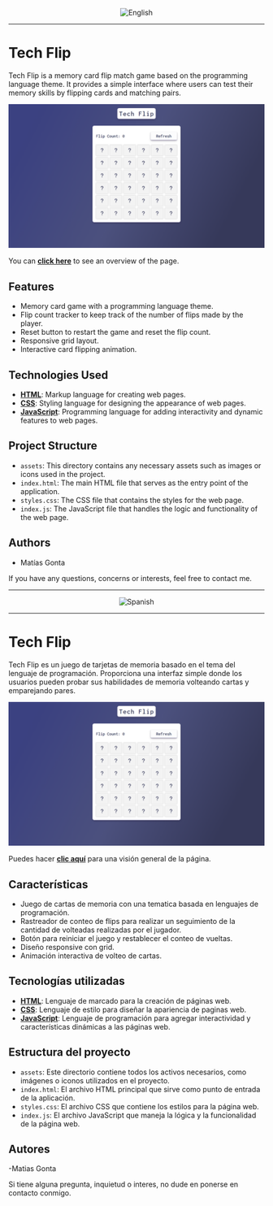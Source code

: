 <p align="center">
  <img src="https://upload.wikimedia.org/wikipedia/en/thumb/a/ae/Flag_of_the_United_Kingdom.svg/2560px-Flag_of_the_United_Kingdom.svg.png" alt="English" width="100px" />
</p>

---

# Tech Flip

Tech Flip is a memory card flip match game based on the programming language theme. It provides a simple interface where users can test their memory skills by flipping cards and matching pairs.

![tech-flip-screenshot](./assets/tech-flip-screenshot.png)

You can <a href="https://www.youtube.com/watch?v=B-6JigCXSxI" target="_blank">**click here**</a> to see an overview of the page.

## Features

- Memory card game with a programming language theme.
- Flip count tracker to keep track of the number of flips made by the player.
- Reset button to restart the game and reset the flip count.
- Responsive grid layout.
- Interactive card flipping animation.

## Technologies Used

- <a href="https://developer.mozilla.org/en-US/docs/Web/HTML" target="_blank">**HTML**</a>: Markup language for creating web pages.
- <a href="https://developer.mozilla.org/en-US/docs/Web/CSS" target="_blank">**CSS**</a>: Styling language for designing the appearance of web pages.
- <a href="https://developer.mozilla.org/en-US/docs/Web/JavaScript" target="_blank">**JavaScript**</a>: Programming language for adding interactivity and dynamic features to web pages.

## Project Structure

- `assets`: This directory contains any necessary assets such as images or icons used in the project.
- `index.html`: The main HTML file that serves as the entry point of the application.
- `styles.css`: The CSS file that contains the styles for the web page.
- `index.js`: The JavaScript file that handles the logic and functionality of the web page.

## Authors

- Matías Gonta

If you have any questions, concerns or interests, feel free to contact me.

---

<p align="center">
  <img src="https://upload.wikimedia.org/wikipedia/commons/thumb/9/9a/Flag_of_Spain.svg/2560px-Flag_of_Spain.svg.png" alt="Spanish" width="100px" />
</p>

---

# Tech Flip

Tech Flip es un juego de tarjetas de memoria basado en el tema del lenguaje de programación. Proporciona una interfaz simple donde los usuarios pueden probar sus habilidades de memoria volteando cartas y emparejando pares.

![tech-flip-screenshot](./assets/tech-flip-screenshot.png)

Puedes hacer <a href="https://www.youtube.com/watch?v=B-6JigCXSxI" target="_blank">**clic aquí**</a> para una visión general de la página.

## Características

- Juego de cartas de memoria con una tematica basada en lenguajes de programación.
- Rastreador de conteo de flips para realizar un seguimiento de la cantidad de volteadas realizadas por el jugador.
- Botón para reiniciar el juego y restablecer el conteo de vueltas.
- Diseño responsive con grid.
- Animación interactiva de volteo de cartas.

## Tecnologías utilizadas

- <a href="https://developer.mozilla.org/en-US/docs/Web/HTML" target="_blank">**HTML**</a>: Lenguaje de marcado para la creación de páginas web.
- <a href="https://developer.mozilla.org/en-US/docs/Web/CSS" target="_blank">**CSS**</a>: Lenguaje de estilo para diseñar la apariencia de paginas web.
- <a href="https://developer.mozilla.org/en-US/docs/Web/JavaScript" target="_blank">**JavaScript**</a>: Lenguaje de programación para agregar interactividad y características dinámicas a las páginas web.

## Estructura del proyecto

- `assets`: Este directorio contiene todos los activos necesarios, como imágenes o iconos utilizados en el proyecto.
- `index.html`: El archivo HTML principal que sirve como punto de entrada de la aplicación.
- `styles.css`: El archivo CSS que contiene los estilos para la página web.
- `index.js`: El archivo JavaScript que maneja la lógica y la funcionalidad de la página web.

## Autores

-Matias Gonta

Si tiene alguna pregunta, inquietud o interes, no dude en ponerse en contacto conmigo.